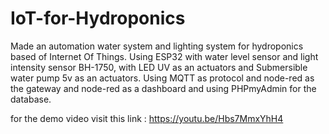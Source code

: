 # IoT-for-Hydroponics
Made an automation water system and lighting system for hydroponics based of Internet Of Things.
Using ESP32 with water level sensor and light intensity sensor BH-1750,
with LED UV as an actuators and Submersible water pump 5v as an actuators.
Using MQTT as protocol and node-red as the gateway and node-red as a dashboard and using PHPmyAdmin for the database.
 
 
 for the demo video visit this link : https://youtu.be/Hbs7MmxYhH4
